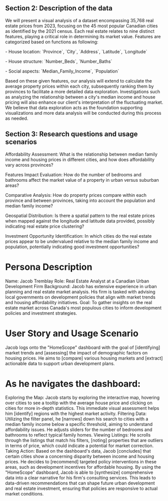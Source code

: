 ## Section 2: Description of the data

We will present a visual analysis of a dataset encompassing 35,768 real estate prices from 2023, focusing on the 45 most popular Canadian cities as identified by the 2021 census. Each real estate relates to nine distinct features, playing a critical role in determining its market value. Features are categorized based on functions as following:

\- House location: \`Province\`, \`City\`, \`Address\`, \`Latitude\`, \`Longitude\`

\- House structure: \`Number_Beds\`, \`Number_Baths\`

\- Social aspects: \`Median_Family_Income\`, \`Population\`

Based on these given features, our analysis will extend to calculate the average property prices within each city, subsequently ranking them by provinces to facilitate a more detailed data exploration. Investigations such as analyzing the relationship between a city's median income and house pricing will also enhance our client's interpretation of the fluctuating market. We believe that data exploration acts as the foundation supporting visualizations and more data analysis will be conducted during this process as needed.

## Section 3: Research questions and usage scenarios
Affordability Assessment: What is the relationship between median family income and housing prices in different cities, and how does affordability vary across provinces?

Features Impact Evaluation: How do the number of bedrooms and bathrooms affect the market value of a property in urban versus suburban areas?

Comparative Analysis: How do property prices compare within each province and between provinces, taking into account the population and median family income?

Geospatial Distribution: Is there a spatial pattern to the real estate prices when mapped against the longitude and latitude data provided, possibly indicating real estate price clustering?

Investment Opportunity Identification: In which cities do the real estate prices appear to be undervalued relative to the median family income and population, potentially indicating good investment opportunities?

# Persona Description
Name: Jacob Tremblay
Role: Real Estate Analyst at a Canadian Urban Development Firm
Background: Jacob has extensive experience in urban planning and real estate market analysis. His firm is tasked with advising local governments on development policies that align with market trends and housing affordability initiatives.
Goal: To gather insights on the real estate market across Canada's most populous cities to inform development policies and investment strategies.

# User Story and Usage Scenario
Jacob logs onto the "HomeScope" dashboard with the goal of [identifying] market trends and [assessing] the impact of demographic factors on housing prices. He aims to [compare] various housing markets and [extract] actionable data to support urban development plans.

# As he navigates the dashboard:
Exploring the Map: Jacob starts by exploring the interactive map, hovering over cities to see a tooltip with the average house price and clicking on cities for more in-depth statistics. This immediate visual assessment helps him [identify] regions with the highest market activity.
Filtering Data: Utilizing the filter panel, he [narrows] down his search to cities with a median family income below a specific threshold, aiming to understand affordability issues. He adjusts sliders for the number of bedrooms and bathrooms to reflect typical family homes.
Viewing Listings: He scrolls through the listings that match his filters, [noting] properties that are outliers in terms of price, which could indicate a potential for market correction.
Taking Action: Based on the dashboard's data, Jacob [concludes] that certain cities show a concerning disparity between income and housing prices. He decides to [recommend] targeted policy interventions in these areas, such as development incentives for affordable housing.
By using the "HomeScope" dashboard, Jacob is able to [synthesize] comprehensive data into a clear narrative for his firm's consulting services. This leads to data-driven recommendations that can shape future urban development and real estate investment, ensuring that policies are responsive to actual market conditions.